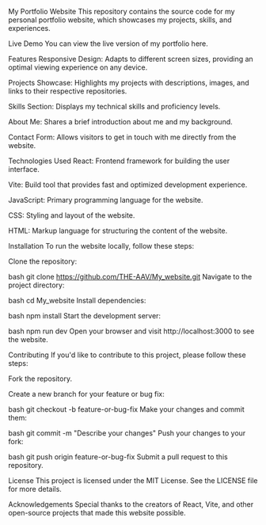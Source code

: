 My Portfolio Website
This repository contains the source code for my personal portfolio website, which showcases my projects, skills, and experiences.

Live Demo
You can view the live version of my portfolio here.

Features
Responsive Design: Adapts to different screen sizes, providing an optimal viewing experience on any device.

Projects Showcase: Highlights my projects with descriptions, images, and links to their respective repositories.

Skills Section: Displays my technical skills and proficiency levels.

About Me: Shares a brief introduction about me and my background.

Contact Form: Allows visitors to get in touch with me directly from the website.

Technologies Used
React: Frontend framework for building the user interface.

Vite: Build tool that provides fast and optimized development experience.

JavaScript: Primary programming language for the website.

CSS: Styling and layout of the website.

HTML: Markup language for structuring the content of the website.

Installation
To run the website locally, follow these steps:

Clone the repository:

bash
git clone https://github.com/THE-AAV/My_website.git
Navigate to the project directory:

bash
cd My_website
Install dependencies:

bash
npm install
Start the development server:

bash
npm run dev
Open your browser and visit http://localhost:3000 to see the website.

Contributing
If you'd like to contribute to this project, please follow these steps:

Fork the repository.

Create a new branch for your feature or bug fix:

bash
git checkout -b feature-or-bug-fix
Make your changes and commit them:

bash
git commit -m "Describe your changes"
Push your changes to your fork:

bash
git push origin feature-or-bug-fix
Submit a pull request to this repository.

License
This project is licensed under the MIT License. See the LICENSE file for more details.

Acknowledgements
Special thanks to the creators of React, Vite, and other open-source projects that made this website possible.

